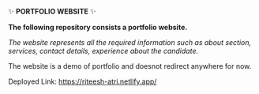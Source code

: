 ✨ **PORTFOLIO WEBSITE** ✨

**The following repository consists a portfolio website.**

*The website represents all the required information such as about section, services, contact details, experience about the candidate.*

The website is a demo of portfolio and doesnot redirect anywhere for now.

Deployed Link:
https://riteesh-atri.netlify.app/
